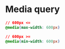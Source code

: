 <!-- TITLE: CSS -->
<!-- SUBTITLE: CSS,Stylesheet -->

# Media query
```css
// 600px <=
@media(max-width: 600px)
```

```css
// 600px >=
@media(min-width: 600px)
```
